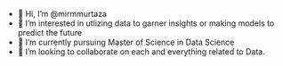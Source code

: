 - 👋 Hi, I’m @mirmmurtaza
- 👀 I’m interested in utlizing data to garner insights or making models to predict the future
- 🌱 I’m currently pursuing Master of Science in Data Science
- 💞️ I’m looking to collaborate on each and everything related to Data.


<!---
mirmmurtaza/mirmmurtaza is a ✨ special ✨ repository because its `README.md` (this file) appears on your GitHub profile.
You can click the Preview link to take a look at your changes.
--->
